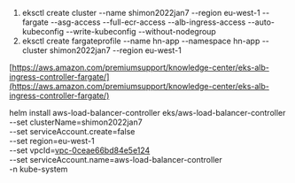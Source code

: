 1. eksctl create cluster --name shimon2022jan7 --region eu-west-1 --fargate --asg-access --full-ecr-access --alb-ingress-access --auto-kubeconfig --write-kubeconfig --without-nodegroup
2. eksctl create fargateprofile --name hn-app --namespace hn-app --cluster shimon2022jan7 --region eu-west-1

[https://aws.amazon.com/premiumsupport/knowledge-center/eks-alb-ingress-controller-fargate/](https://aws.amazon.com/premiumsupport/knowledge-center/eks-alb-ingress-controller-fargate/)

helm install aws-load-balancer-controller eks/aws-load-balancer-controller \
--set clusterName=shimon2022jan7 \
--set serviceAccount.create=false \
--set region=eu-west-1 \
--set vpcId=[vpc-0ceae66bd84e5e124](https://eu-west-1.console.aws.amazon.com/vpc/home?#vpcs:VpcId=vpc-0ceae66bd84e5e124;sort=VpcId) \
--set serviceAccount.name=aws-load-balancer-controller \
-n kube-system